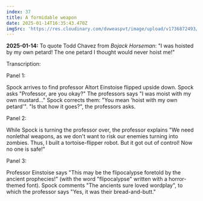 ```yaml
---
index: 37
title: A formidable weapon
date: 2025-01-14T16:35:43.470Z
imgSrc: 'https://res.cloudinary.com/dvweaspvt/image/upload/v1736872493/037_jksdot.png'
---
```


**2025-01-14:** To quote Todd Chavez from *Bojack Horseman*: "I was hoisted by my own petard! The one petard I thought would never hoist me!"

Transcription:

Panel 1:

Spock arrives to find professor Altort Einstoise flipped upside down. Spock asks "Professor, are you okay?" The professors says "I was moist with my own mustard..." Spock corrects them: "You mean 'hoist with my own petard'". "Is that how it goes?", the professors asks.

Panel 2:

While Spock is turning the professor over, the professor explains "We need nonlethal weapons, as we don't want to risk our enemies turning into zombies. Thus, I built a tortoise-flipper robot. But it got out of control! Now no one is safe!"

Panel 3:

Professor Einstoise says "This may be the flipocalypse foretold by the ancient prophecies!" (with the word "flipocalypse" written with a horror-themed font). Spock comments "The ancients sure loved wordplay", to which the professor says "Yes, it was their bread-and-butt."
